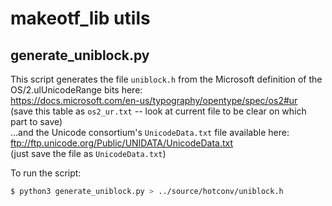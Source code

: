 # makeotf_lib utils

## generate_uniblock.py

This script generates the file `uniblock.h` from the Microsoft definition of the OS/2.ulUnicodeRange bits here:  
<https://docs.microsoft.com/en-us/typography/opentype/spec/os2#ur>  
(save this table as `os2_ur.txt` -- look at current file to be clear on which part to save)  
...and the Unicode consortium's `UnicodeData.txt` file available here:  
<ftp://ftp.unicode.org/Public/UNIDATA/UnicodeData.txt>  
(just save the file as `UnicodeData.txt`)  

To run the script:
```bash
$ python3 generate_uniblock.py > ../source/hotconv/uniblock.h
```
